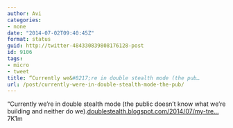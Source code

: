 ```yaml
---
author: Avi
categories:
- none
date: "2014-07-02T09:40:45Z"
format: status
guid: http://twitter-484330839808176128-post
id: 9106
tags:
- micro
- tweet
title: “Currently we&#8217;re in double stealth mode (the pub…
url: /post/currently-were-in-double-stealth-mode-the-pub/
---
```

“Currently we&#8217;re in double stealth mode (the public doesn&#8217;t know what we&#8217;re building and neither do we).[doublestealth.blogspot.com/2014/07/my-tre…](http://doublestealth.blogspot.com/2014/07/my-treadwater-desk.html?m=1)7K1m